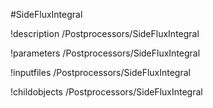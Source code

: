 <!-- MOOSE Object Documentation Stub: Remove this when content is added. -->
#SideFluxIntegral

!description /Postprocessors/SideFluxIntegral

!parameters /Postprocessors/SideFluxIntegral

!inputfiles /Postprocessors/SideFluxIntegral

!childobjects /Postprocessors/SideFluxIntegral
